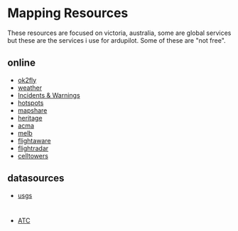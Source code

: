 # Mapping Resources
These resources are focused on victoria, australia, some are global services but these are the services i use for ardupilot. 
Some of these are "not free".

## online
* [ok2fly](https://earthexplorer.usgs.gov/)
* [weather](http://www.bom.gov.au/products/IDR023.loop.shtml)
* [Incidents & Warnings](https://www.emergency.vic.gov.au/respond/)
* [hotspots](https://hotspots.dea.ga.gov.au/)
* [mapshare](https://mapshare.vic.gov.au/MapShareVic/index.html?viewer=MapShareVic.PublicSite&locale=en-AU)
* [heritage](https://vhd.heritagecouncil.vic.gov.au/)
* [acma](https://web.acma.gov.au/rrl/site_proximity.main_page)
* [melb](http://maps.melbourne.vic.gov.au/)
* [flightaware](http://flightaware.com/live/airport/YMML)
* [flightradar](https://www.flightradar24.com/)
* [celltowers](https://www.cellmapper.net)

## datasources
* [usgs](https://earthexplorer.usgs.gov/)

# 
* [ATC](https://www.liveatc.net/)
